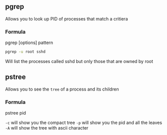 ## pgrep

Allows you to look up PID of processes that match a critiera


### Formula
pgrep [options] pattern

```bash
pgrep -u root sshd
```
Will list the processes called sshd but only those that are owned by root


## pstree

Allows you to see the `tree` of a process and its children

### Formula
pstree pid

`-c` will show you the compact tree
`-p` will show you the pid and all the leaves
`-A` will show the tree with ascii character

